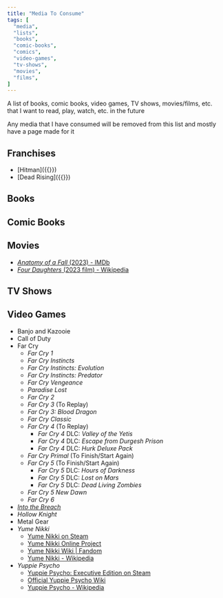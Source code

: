 ```yaml
---
title: "Media To Consume"
tags: [
  "media",
  "lists",
  "books",
  "comic-books",
  "comics",
  "video-games",
  "tv-shows",
  "movies",
  "films",
]
---
```


A list of books, comic books, video games, TV shows, movies/films, etc. that I want to read, play, watch, etc. in the future

Any media that I have consumed will be removed from this list and mostly have a page made for it

## Franchises

- [Hitman]({{<ref franchise-hitman.md>}})
- [Dead Rising]({{<ref franchise-dead-rising.md>}})

## Books

## Comic Books

## Movies

- [*Anatomy of a Fall* (2023) - IMDb](https://www.imdb.com/title/tt17009710/?ref_=tt_tpks_tt_t_4_pd_detail_2_pbr_ic)
- [*Four Daughters* (2023 film) - Wikipedia](https://en.wikipedia.org/wiki/Four_Daughters_(2023_film))

## TV Shows

## Video Games

- Banjo and Kazooie
- Call of Duty
- Far Cry
  - *Far Cry 1*
  - *Far Cry Instincts*
  - *Far Cry Instincts: Evolution*
  - *Far Cry Instincts: Predator*
  - *Far Cry Vengeance*
  - *Paradise Lost*
  - *Far Cry 2*
  - *Far Cry 3* (To Replay) <!-- Yes | PC | Yes | No | No | /10 |  |  |-->
  - *Far Cry 3: Blood Dragon*
  - *Far Cry Classic*
  - *Far Cry 4* (To Replay) <!--| Yes | PC | Yes | No | No | /10 |  |  |-->
    - *Far Cry 4* DLC: *Valley of the Yetis*
    - *Far Cry 4* DLC: *Escape from Durgesh Prison*
    - *Far Cry 4* DLC: *Hurk Deluxe Pack*
  - *Far Cry Primal* (To Finish/Start Again) <!--| Yes |  | No | No | No | /10 |  |  |-->
  - *Far Cry 5* (To Finish/Start Again) <!--| Yes |  | No | No | No | /10 |  |  |-->
    - *Far Cry 5* DLC: *Hours of Darkness*
    - *Far Cry 5* DLC: *Lost on Mars*
    - *Far Cry 5* DLC: *Dead Living Zombies*
  - *Far Cry 5 New Dawn*
  - *Far Cry 6*
- [*Into the Breach*](https://en.wikipedia.org/wiki/Into_the_Breach)
- *Hollow Knight*
- Metal Gear
- *Yume Nikki*
  - [Yume Nikki on Steam](https://store.steampowered.com/app/650700/Yume_Nikki/)
  - [Yume Nikki Online Project](https://ynoproject.net/)
  - [Yume Nikki Wiki | Fandom](https://yumenikki.fandom.com/wiki/Yume_Nikki_Wiki)
  - [Yume Nikki - Wikipedia](https://en.wikipedia.org/wiki/Yume_Nikki)
- *Yuppie Psycho*
  - [Yuppie Psycho: Executive Edition on Steam](https://store.steampowered.com/app/597760/Yuppie_Psycho_Executive_Edition/)
  - [Official Yuppie Psycho Wiki](https://yuppiepsycho.fandom.com/wiki/Yuppie_Psycho_Wiki)
  - [Yuppie Psycho - Wikipedia](https://en.wikipedia.org/wiki/Yuppie_Psycho)
